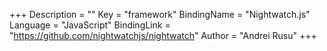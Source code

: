 +++
Description = ""
Key = "framework"
BindingName = "Nightwatch.js"
Language = "JavaScript"
BindingLink = "https://github.com/nightwatchjs/nightwatch"
Author = "Andrei Rusu"
+++
